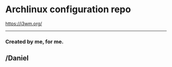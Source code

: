 # Archlinux configuration repo

https://i3wm.org/


-------------------------------------------------
### Created by me, for me.


/Daniel
------------------------------------------------